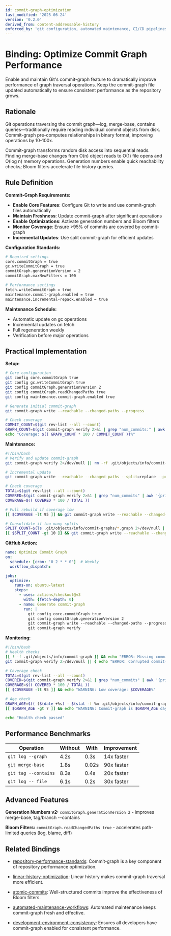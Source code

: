 ```yaml
---
id: commit-graph-optimization
last_modified: '2025-06-24'
version: '0.2.0'
derived_from: content-addressable-history
enforced_by: 'git configuration, automated maintenance, CI/CD pipelines'
---
```

# Binding: Optimize Commit Graph Performance

Enable and maintain Git's commit-graph feature to dramatically improve performance of graph traversal operations. Keep the commit-graph file updated automatically to ensure consistent performance as the repository grows.

## Rationale

Git operations traversing the commit graph—log, merge-base, contains queries—traditionally require reading individual commit objects from disk. Commit-graph pre-computes relationships in binary format, improving operations by 10-100x.

Commit-graph transforms random disk access into sequential reads. Finding merge-base changes from O(n) object reads to O(1) file opens and O(log n) memory operations. Generation numbers enable quick reachability checks; Bloom filters accelerate file history queries.

## Rule Definition

**Commit-Graph Requirements:**

- **Enable Core Features**: Configure Git to write and use commit-graph files automatically
- **Maintain Freshness**: Update commit-graph after significant operations
- **Enable Optimizations**: Activate generation numbers and Bloom filters
- **Monitor Coverage**: Ensure >95% of commits are covered by commit-graph
- **Incremental Updates**: Use split commit-graph for efficient updates

**Configuration Standards:**
```bash
# Required settings
core.commitGraph = true
gc.writeCommitGraph = true
commitGraph.generationVersion = 2
commitGraph.maxNewFilters = 100

# Performance settings
fetch.writeCommitGraph = true
maintenance.commit-graph.enabled = true
maintenance.incremental-repack.enabled = true
```

**Maintenance Schedule:**
- Automatic update on gc operations
- Incremental updates on fetch
- Full regeneration weekly
- Verification before major operations

## Practical Implementation

**Setup:**

```bash
# Core configuration
git config core.commitGraph true
git config gc.writeCommitGraph true
git config commitGraph.generationVersion 2
git config commitGraph.readChangedPaths true
git config maintenance.commit-graph.enabled true

# Generate initial commit-graph
git commit-graph write --reachable --changed-paths --progress

# Check coverage
COMMIT_COUNT=$(git rev-list --all --count)
GRAPH_COUNT=$(git commit-graph verify 2>&1 | grep "num_commits:" | awk '{print $2}')
echo "Coverage: $(( GRAPH_COUNT * 100 / COMMIT_COUNT ))%"
```

**Maintenance:**

```bash
#!/bin/bash
# Verify and update commit-graph
git commit-graph verify 2>/dev/null || rm -rf .git/objects/info/commit-graph*

# Incremental update
git commit-graph write --reachable --changed-paths --split=replace --progress

# Check coverage
TOTAL=$(git rev-list --all --count)
COVERED=$(git commit-graph verify 2>&1 | grep "num_commits" | awk '{print $2}')
COVERAGE=$(( COVERED * 100 / TOTAL ))

# Full rebuild if coverage low
[[ $COVERAGE -lt 95 ]] && git commit-graph write --reachable --changed-paths --progress

# Consolidate if too many splits
SPLIT_COUNT=$(ls .git/objects/info/commit-graphs/*.graph 2>/dev/null | wc -l)
[[ $SPLIT_COUNT -gt 10 ]] && git commit-graph write --reachable --changed-paths --split=replace
```

**GitHub Action:**

```yaml
name: Optimize Commit Graph
on:
  schedule: [cron: '0 2 * * 0']  # Weekly
  workflow_dispatch:

jobs:
  optimize:
    runs-on: ubuntu-latest
    steps:
      - uses: actions/checkout@v3
        with: {fetch-depth: 0}
      - name: Generate commit-graph
        run: |
          git config core.commitGraph true
          git config commitGraph.generationVersion 2
          git commit-graph write --reachable --changed-paths --progress
          git commit-graph verify
```

**Monitoring:**

```bash
#!/bin/bash
# Health checks
[[ ! -f .git/objects/info/commit-graph ]] && echo "ERROR: Missing commit-graph" && exit 1
git commit-graph verify 2>/dev/null || { echo "ERROR: Corrupted commit-graph"; exit 1; }

# Coverage check
TOTAL=$(git rev-list --all --count)
COVERED=$(git commit-graph verify 2>&1 | grep "num_commits" | awk '{print $2}')
COVERAGE=$(( COVERED * 100 / TOTAL ))
[[ $COVERAGE -lt 95 ]] && echo "WARNING: Low coverage: $COVERAGE%"

# Age check
GRAPH_AGE=$(( ($(date +%s) - $(stat -f %m .git/objects/info/commit-graph)) / 86400 ))
[[ $GRAPH_AGE -gt 7 ]] && echo "WARNING: Commit-graph is $GRAPH_AGE days old"

echo "Health check passed"
```

## Performance Benchmarks

| Operation | Without | With | Improvement |
|---|---|---|---|
| `git log --graph` | 4.2s | 0.3s | 14x faster |
| `git merge-base` | 1.8s | 0.02s | 90x faster |
| `git tag --contains` | 8.3s | 0.4s | 20x faster |
| `git log -- file` | 6.1s | 0.2s | 30x faster |

## Advanced Features

**Generation Numbers v2:** `commitGraph.generationVersion 2` - improves merge-base, tag/branch --contains

**Bloom Filters:** `commitGraph.readChangedPaths true` - accelerates path-limited queries (log, blame, diff)

## Related Bindings

- [repository-performance-standards](./repository-performance-standards.md): Commit-graph is a key component of repository performance optimization.

- [linear-history-optimization](./linear-history-optimization.md): Linear history makes commit-graph traversal more efficient.

- [atomic-commits](./atomic-commits.md): Well-structured commits improve the effectiveness of Bloom filters.

- [automated-maintenance-workflows](../../../core/automated-quality-gates.md): Automated maintenance keeps commit-graph fresh and effective.

- [development-environment-consistency](../../../core/development-environment-consistency.md): Ensures all developers have commit-graph enabled for consistent performance.
